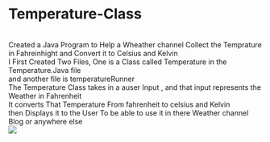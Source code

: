 # Temperature-Class
<br>
Created a Java Program to Help a Wheather channel Collect the Temprature in Fahreinhight and Convert it to Celsius and Kelvin<Br>
I First Created Two Files, One is a Class called Temperature in the Temperature.Java file <br>
and another file is temperatureRunner<br>
The Temperature Class takes in a auser Input , and that input represents the Weather in Fahrenheit <br>
It converts That Temperature From fahrenheit to celsius and Kelvin <br>
then Displays it to the User To be able to use it in there Weather channel Blog or anywhere else<Br>
<img src="https://ucarecdn.com/cf16dcf3-67df-4b90-a834-13498fd116d3/ScreenShot20210924at54715PM.png">
